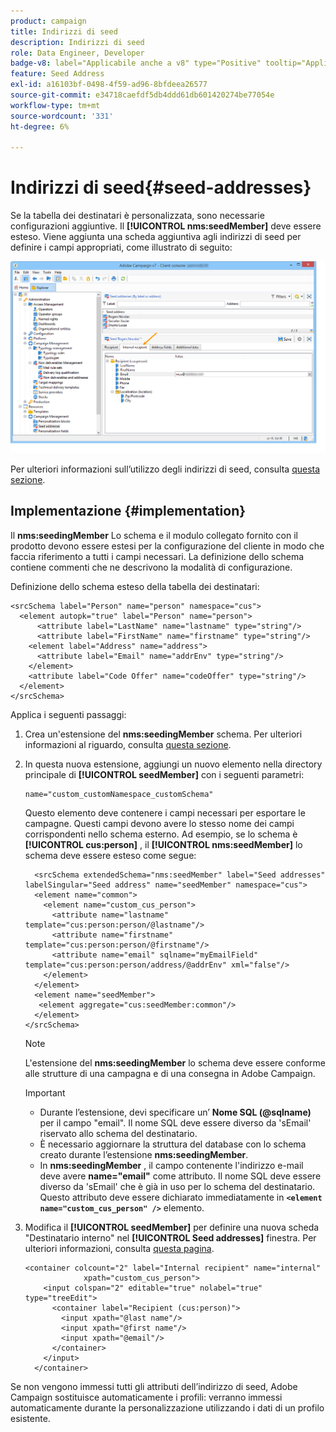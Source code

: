 ```yaml
---
product: campaign
title: Indirizzi di seed
description: Indirizzi di seed
role: Data Engineer, Developer
badge-v8: label="Applicabile anche a v8" type="Positive" tooltip="Applicabile anche a Campaign v8"
feature: Seed Address
exl-id: a16103bf-0498-4f59-ad96-8bfdeea26577
source-git-commit: e34718caefdf5db4ddd61db601420274be77054e
workflow-type: tm+mt
source-wordcount: '331'
ht-degree: 6%

---
```


# Indirizzi di seed{#seed-addresses}



Se la tabella dei destinatari è personalizzata, sono necessarie configurazioni aggiuntive. Il **[!UICONTROL nms:seedMember]** deve essere esteso. Viene aggiunta una scheda aggiuntiva agli indirizzi di seed per definire i campi appropriati, come illustrato di seguito:

![](assets/s_ncs_user_seedlist_new_tab.png)

Per ulteriori informazioni sull’utilizzo degli indirizzi di seed, consulta [questa sezione](../../delivery/using/about-seed-addresses.md).

## Implementazione {#implementation}

Il **nms:seedingMember** Lo schema e il modulo collegato fornito con il prodotto devono essere estesi per la configurazione del cliente in modo che faccia riferimento a tutti i campi necessari. La definizione dello schema contiene commenti che ne descrivono la modalità di configurazione.

Definizione dello schema esteso della tabella dei destinatari:

```
<srcSchema label="Person" name="person" namespace="cus">
  <element autopk="true" label="Person" name="person">
      <attribute label="LastName" name="lastname" type="string"/>
      <attribute label="FirstName" name="firstname" type="string"/>
    <element label="Address" name="address">
      <attribute label="Email" name="addrEnv" type="string"/>
    </element>
    <attribute label="Code Offer" name="codeOffer" type="string"/>
  </element>
</srcSchema>
```

Applica i seguenti passaggi:

1. Crea un&#39;estensione del **nms:seedingMember** schema. Per ulteriori informazioni al riguardo, consulta [questa sezione](../../configuration/using/extending-a-schema.md).
1. In questa nuova estensione, aggiungi un nuovo elemento nella directory principale di **[!UICONTROL seedMember]** con i seguenti parametri:

   ```
   name="custom_customNamespace_customSchema"
   ```

   Questo elemento deve contenere i campi necessari per esportare le campagne. Questi campi devono avere lo stesso nome dei campi corrispondenti nello schema esterno. Ad esempio, se lo schema è **[!UICONTROL cus:person]** , il **[!UICONTROL nms:seedMember]** lo schema deve essere esteso come segue:

   ```
     <srcSchema extendedSchema="nms:seedMember" label="Seed addresses" labelSingular="Seed address" name="seedMember" namespace="cus">
     <element name="common">
       <element name="custom_cus_person">
         <attribute name="lastname" template="cus:person:person/@lastname"/>
         <attribute name="firstname" template="cus:person:person/@firstname"/>
         <attribute name="email" sqlname="myEmailField" template="cus:person:person/address/@addrEnv" xml="false"/>
       </element>
     </element>
     <element name="seedMember">
      <element aggregate="cus:seedMember:common"/>
     </element>
   </srcSchema>
   ```

   >[!NOTE]
   >
   >L&#39;estensione del **nms:seedingMember** lo schema deve essere conforme alle strutture di una campagna e di una consegna in Adobe Campaign.

   >[!IMPORTANT]
   >
   >
   >    
   >    
   >    * Durante l’estensione, devi specificare un’ **Nome SQL (@sqlname)** per il campo &quot;email&quot;. Il nome SQL deve essere diverso da &#39;sEmail&#39; riservato allo schema del destinatario.
   >    * È necessario aggiornare la struttura del database con lo schema creato durante l’estensione **nms:seedingMember**.
   >    * In **nms:seedingMember** , il campo contenente l&#39;indirizzo e-mail deve avere **name=&quot;email&quot;** come attributo. Il nome SQL deve essere diverso da &#39;sEmail&#39; che è già in uso per lo schema del destinatario. Questo attributo deve essere dichiarato immediatamente in **`<element name="custom_cus_person" />`** elemento.
   >    
   >

1. Modifica il **[!UICONTROL seedMember]** per definire una nuova scheda &quot;Destinatario interno&quot; nel **[!UICONTROL Seed addresses]** finestra. Per ulteriori informazioni, consulta [questa pagina](../../configuration/using/form-structure.md).

   ```
   <container colcount="2" label="Internal recipient" name="internal"
                xpath="custom_cus_person">
       <input colspan="2" editable="true" nolabel="true" type="treeEdit">
         <container label="Recipient (cus:person)">
           <input xpath="@last name"/>
           <input xpath="@first name"/>
           <input xpath="@email"/>
         </container>
       </input>
     </container>
   ```

Se non vengono immessi tutti gli attributi dell’indirizzo di seed, Adobe Campaign sostituisce automaticamente i profili: verranno immessi automaticamente durante la personalizzazione utilizzando i dati di un profilo esistente.
